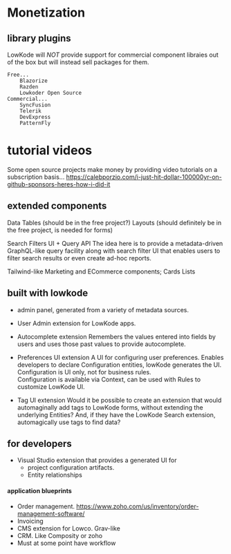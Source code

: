 # Monetization

## library plugins

LowKode will *NOT* provide support for commercial component libraies out of the box but will instead sell packages for them.

	Free...
		Blazorize
		Razden
		Lowkoder Open Source
	Commercial...
		SyncFusion
		Telerik
		DevExpress
		PatternFly

# tutorial videos

Some open source projects make money by providing video tutorials on a subscription basis...
https://calebporzio.com/i-just-hit-dollar-100000yr-on-github-sponsors-heres-how-i-did-it

## extended components
Data Tables (should be in the free project?)
Layouts (should definitely be in the free project, is needed for forms)

Search Filters UI + Query API 
	The idea here is to provide a metadata-driven GraphQL-like query facility along with search filter UI that enables users to 
	filter search results or even create ad-hoc reports.

Tailwind-like Marketing and ECommerce components; 
Cards
Lists

## built with lowkode
- admin panel, generated from a variety of metadata sources.

- User Admin extension for LowKode apps.

- Autocomplete extension
	Remembers the values entered into fields by users and uses those past values to provide autocomplete.

- Preferences UI extension
	A UI for configuring user preferences.
	Enables developers to declare Configuration entities, lowKode generates the UI. 
	Configuration is UI only, not for business rules.  
	Configuration is available via Context, can be used with Rules to customize LowKode UI.

- Tag UI extension
	Would it be possible to create an extension that would automaginally add tags to 
	LowKode forms, without extending the underlying Entities? 
	And, if they have the LowKode Search extension, automagically use tags to find data?

## for developers
- Visual Studio extension that provides a generated UI for 
	- project configuration artifacts.
	- Entity relationships

#### application blueprints
- Order management. https://www.zoho.com/us/inventory/order-management-software/
- Invoicing
- CMS extension for Lowco.  Grav-like
- CRM.  Like Composity or zoho
- Must at some point have workflow 


